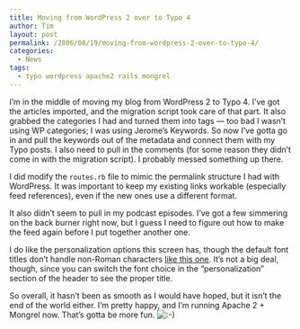 ```yaml
---
title: Moving from WordPress 2 over to Typo 4
author: Tim
layout: post
permalink: /2006/08/19/moving-from-wordpress-2-over-to-typo-4/
categories:
  - News
tags:
  - typo wordpress apache2 rails mongrel
---
```

I&#8217;m in the middle of moving my blog from WordPress 2 to Typo 4. I&#8217;ve got the articles imported, and the migration script took care of that part. It also grabbed the categories I had and turned them into tags &#8212; too bad I wasn&#8217;t using WP categories; I was using Jerome&#8217;s Keywords. So now I&#8217;ve gotta go in and pull the keywords out of the metadata and connect them with my Typo posts. I also need to pull in the comments (for some reason they didn&#8217;t come in with the migration script). I probably messed something up there.

I did modify the `routes.rb` file to mimic the permalink structure I had with WordPress. It was important to keep my existing links workable (especially feed references), even if the new ones use a different format.

It also didn&#8217;t seem to pull in my podcast episodes. I&#8217;ve got a few simmering on the back burner right now, but I guess I need to figure out how to make the feed again before I put together another one.

I do like the personalization options this screen has, though the default font titles don&#8217;t handle non-Roman characters [like this one][1]. It&#8217;s not a big deal, though, since you can switch the font choice in the &#8220;personalization&#8221; section of the header to see the proper title.

So overall, it hasn&#8217;t been as smooth as I would have hoped, but it isn&#8217;t the end of the world either. I&#8217;m pretty happy, and I&#8217;m running Apache 2 + Mongrel now. That&#8217;s gotta be more fun. <img src="http://timshadel.com/wp-includes/images/smilies/icon_smile.gif" alt=":-)" class="wp-smiley" />

 [1]: http://timshadel.com/2004/08/18/a%25ce%25b8hna-2004
